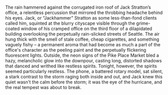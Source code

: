 The rain hammered against the corrugated iron roof of Jack Stratton’s office, a relentless percussion that mirrored the throbbing headache behind his eyes.  Jack, or “Jackhammer” Stratton as some less-than-fond clients called him, squinted at the blurry cityscape visible through the grime-coated window of his cramped office on the third floor of a dilapidated building overlooking the perpetually rain-slicked streets of Seattle.  The air hung thick with the smell of stale coffee, cheap cigarettes, and something vaguely fishy – a permanent aroma that had become as much a part of the office's character as the peeling paint and the perpetually flickering fluorescent lights.  Outside, the neon signs of the Pike Place Market bled a hazy, melancholic glow into the downpour, casting long, distorted shadows that danced and writhed like restless spirits.  Tonight, however, the spirits seemed particularly restless.  The phone, a battered rotary model, sat silent, a stark contrast to the storm raging both inside and out, and Jack knew this quiet wasn't the calm before the storm; it was the eye of the hurricane, and the real tempest was about to break.
